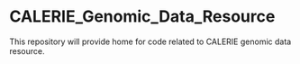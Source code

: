 # CALERIE_Genomic_Data_Resource
This repository will provide home for code related to CALERIE genomic data resource. 

